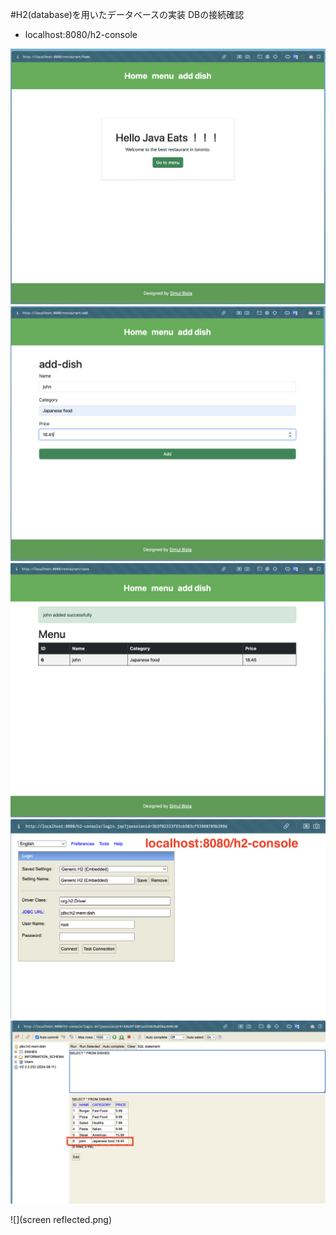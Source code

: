 #H2(database)を用いたデータベースの実装
DBの接続確認
- localhost:8080/h2-console


![](home.png)
![](add-dish.png)
![](success.png)
![](db-ad.png)
![](db-running.png)

![](screen reflected.png)
